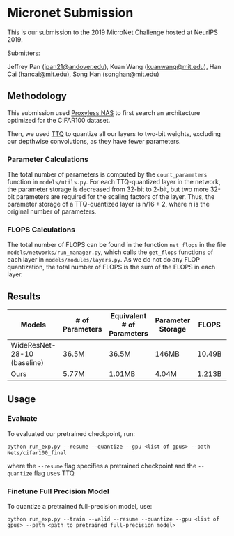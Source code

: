 # Micronet Submission
This is our submission to the 2019 MicroNet Challenge hosted at NeurIPS 2019.

Submitters:

Jeffrey Pan (<jpan21@andover.edu>),
Kuan Wang (<kuanwang@mit.edu>), 
Han Cai (<hancai@mit.edu>), 
Song Han (<songhan@mit.edu>)

## Methodology

This submission used [Proxyless NAS](https://github.com/mit-han-lab/ProxylessNAS) to first search an architecture optimized for the CIFAR100 dataset. 

Then, we used [TTQ](https://github.com/czhu95/ternarynet) to quantize all our layers to two-bit weights, excluding our depthwise convolutions, as they have fewer parameters. 

### Parameter Calculations

The total number of parameters is computed by the ```count_parameters``` function in ```models/utils.py```. For each TTQ-quantized layer in the network, the parameter storage is decreased from 32-bit to 2-bit, but two more 32-bit parameters are required for the scaling factors of the layer. Thus, the parameter storage of a TTQ-quantized layer is n/16 + 2, where n is the original number of parameters.

### FLOPS Calculations

The total number of FLOPS can be found in the function ```net_flops``` in the file ```models/networks/run_manager.py```, which calls the ```get_flops``` functions of each layer in ```models/modules/layers.py```. As we do not do any FLOP quantization, the total number of FLOPS is the sum of the FLOPS in each layer.

## Results

 Models                   | # of Parameters | Equivalent # of Parameters | Parameter Storage | FLOPS | Top1 Acc (%) |
| ------------------------ | --------------| --------------| -------------- | ------------ | ------------ |
| WideResNet-28-10 (baseline)|    36.5M   |     36.5M     |     146MB      |     10.49B    |    81.7     |
| Ours |       5.77M      |      1.01MB   |     4.04M     |    1.213B    |    82.44     |

## Usage

### Evaluate

To evaluated our pretrained checkpoint, run:
```
python run_exp.py --resume --quantize --gpu <list of gpus> --path Nets/cifar100_final
```

where the `--resume` flag specifies a pretrained checkpoint and the `--quantize` flag uses TTQ.

### Finetune Full Precision Model

To quantize a pretrained full-precision model, use:
```
python run_exp.py --train --valid --resume --quantize --gpu <list of gpus> --path <path to pretrained full-precision model>
```




